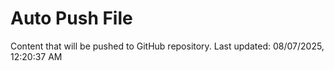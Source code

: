 # Auto Push File

Content that will be pushed to GitHub repository.
Last updated: 08/07/2025, 12:20:37 AM